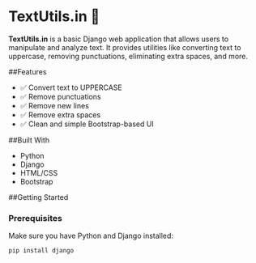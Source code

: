 # TextUtils.in 📝

**TextUtils.in** is a basic Django web application that allows users to manipulate and analyze text. It provides utilities like converting text to uppercase, removing punctuations, eliminating extra spaces, and more.

##Features

- ✅ Convert text to UPPERCASE
- ✅ Remove punctuations
- ✅ Remove new lines
- ✅ Remove extra spaces
- ✅ Clean and simple Bootstrap-based UI

##Built With

- Python 
- Django 
- HTML/CSS
- Bootstrap

##Getting Started

### Prerequisites

Make sure you have Python and Django installed:

```bash
pip install django
